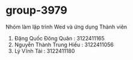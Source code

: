 # group-3979
Nhóm làm lập trình Wed  và ứng dụng
Thành viên
1. Đặng Quốc Đông Quân : 3122411165
2. Nguyễn Thành Trung Hiếu : 3122411056
3. Lý Vĩnh Tài : 3122411180
